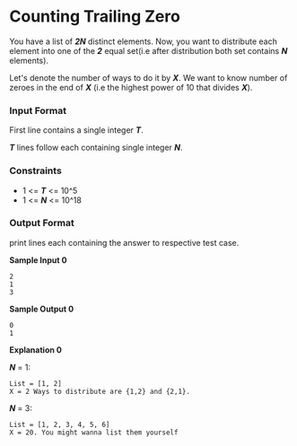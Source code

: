 # Counting Trailing Zero

You have a list of _**2N**_ distinct elements. Now, you want to distribute each element into one of the _**2**_ equal set(i.e after distribution both set contains _**N**_ elements).

Let's denote the number of ways to do it by _**X**_. We want to know number of zeroes in the end of _**X**_ (i.e the highest power of 10 that divides _**X**_).

### Input Format

First line contains a single integer _**T**_.

_**T**_ lines follow each containing single integer _**N**_.

### Constraints
- 1 <= _**T**_ <= 10^5
- 1 <= _**N**_ <= 10^18

### Output Format

print  lines each containing the answer to respective test case.

**Sample Input 0**
```
2
1
3
```

**Sample Output 0**
```
0
1
```

**Explanation 0**

_**N**_ = 1:
```
List = [1, 2]
X = 2 Ways to distribute are {1,2} and {2,1}.
```

_**N**_ = 3:
```
List = [1, 2, 3, 4, 5, 6]
X = 20. You might wanna list them yourself
```